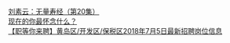   
[刘素云：无量寿经（第20集）](http://www.dianyue.me/archives/441/6ncp8mmzi4jjs2hp/)  
[现在的你最怀念什么？](http://www.dianyue.me/archives/356/gqucerc3ce9gv6tm/)  
[【职等你来聘】黄岛区/开发区/保税区2018年7月5日最新招聘岗位信息](http://www.dianyue.me/archives/569/vshyktp2eewnrvco/)